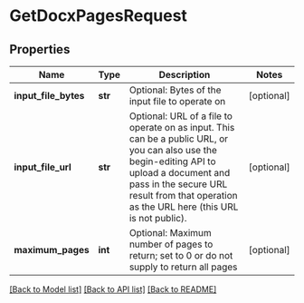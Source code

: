 # GetDocxPagesRequest

## Properties
Name | Type | Description | Notes
------------ | ------------- | ------------- | -------------
**input_file_bytes** | **str** | Optional: Bytes of the input file to operate on | [optional] 
**input_file_url** | **str** | Optional: URL of a file to operate on as input.  This can be a public URL, or you can also use the begin-editing API to upload a document and pass in the secure URL result from that operation as the URL here (this URL is not public). | [optional] 
**maximum_pages** | **int** | Optional: Maximum number of pages to return; set to 0 or do not supply to return all pages | [optional] 

[[Back to Model list]](../README.md#documentation-for-models) [[Back to API list]](../README.md#documentation-for-api-endpoints) [[Back to README]](../README.md)


